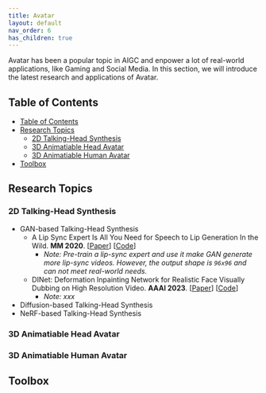 ```yaml
---
title: Avatar
layout: default
nav_order: 6
has_children: true
---
```

Avatar has been a popular topic in AIGC and enpower a lot of real-world applications, like Gaming and Social Media. In this section, we will introduce the latest research and applications of Avatar.

## Table of Contents
- [Table of Contents](#table-of-contents)
- [Research Topics](#research-topics)
  - [2D Talking-Head Synthesis](#2d-talking-head-synthesis)
  - [3D Animatiable Head Avatar](#3d-animatiable-head-avatar)
  - [3D Animatiable Human Avatar](#3d-animatiable-human-avatar)
- [Toolbox](#toolbox)

## Research Topics

### 2D Talking-Head Synthesis
- GAN-based Talking-Head Synthesis
  - A Lip Sync Expert Is All You Need for Speech to Lip Generation In the Wild. **MM 2020**. [[<ins>Paper</ins>](http://arxiv.org/abs/2008.10010)] [[<ins>Code</ins>](https://github.com/Rudrabha/Wav2Lip)]
    - _Note: Pre-train a lip-sync expert and use it make GAN generate more lip-sync videos. However, the output shape is `96x96` and can not meet real-world needs._
  - DINet: Deformation Inpainting Network for Realistic Face Visually Dubbing on High Resolution Video. **AAAI 2023**. [[<ins>Paper</ins>](https://arxiv.org/abs/2303.03988)] [[<ins>Code</ins>](https://github.com/MRzzm/DINet)]
    - _Note: xxx_  
- Diffusion-based Talking-Head Synthesis
- NeRF-based Talking-Head Synthesis

### 3D Animatiable Head Avatar

### 3D Animatiable Human Avatar

## Toolbox



